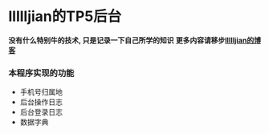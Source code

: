 # llllljian的TP5后台

**没有什么特别牛的技术, 只是记录一下自己所学的知识**
**更多内容请移步[llllljian的博客](https://llllljian.github.io/)**

### 本程序实现的功能
- 手机号归属地
- 后台操作日志
- 后台登录日志
- 数据字典